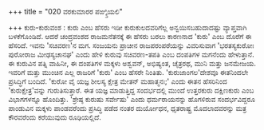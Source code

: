 +++
title = "020 ವರಕುಮಾರರ ಪಙ್ಕ್ತಿಯಲಿ"

+++
ಕುರು-ಕುರುವಂಶ : ಕುರು ಎಂಬ ಹೆಸರು ಇಡೀ ಕುರುಕುಲದವರಿಗೆಲ್ಲ ಅನ್ವಯಿಸಬಹುದಾದಷ್ಟು ವ್ಯಾಪ್ತವಾಗಿ ಬಳಕೆಗೊಂಡಿದೆ. ಆದರೆ ಚಂದ್ರವಂಶದ ರಾಜಮನೆತನಕ್ಕೆ ಈ ಹೆಸರು ಬರಲು ಕಾರಣನಾದ 'ಕುರು' ಎಂಬ ದೊರೆಗೆ ಈ ಹೆಸರಿದೆ. ಇವನು 'ಸಚಿವರಣ'ನ ಮಗ. ಸಂಜಯನು ಪ್ರಾಚೀನ ರಾಜಪರಂಪರೆಯನ್ನು ವಿವರಿಸುವಾಗ 'ಭರತಸ್ಯಕುರೋಃ ಪುರೋರಾಜ ಮೀಢಸ್ಯಚಾನಘ' ಎಂದು ಹೇಳಿ ಕುರುವು ಸಚಿವರಣ-ತಪತಿ ಎಂಬ ದಂಪತಿಗಳ ಮಗನೆಂದು ಹೇಳುತ್ತಾನೆ. ಈ ಕುರುವಿನ ಪತ್ನಿ ವಾಹಿನೀ, ಈ ದಂಪತಿಗಳ ಮಕ್ಕಳು ಅಶ್ವವನ್, ಅಭಿಷ್ಯಂತ, ಚೈತ್ರರಥ, ಮುನಿ ಮತ್ತು ಜನಮೇಜಯ. ಇವರಿಗೆ ಮತ್ತು ಮುಂಚಿನ ಎಲ್ಲ ರಾಜರಿಗೆ 'ಕುರು' ಎಂಬ ಹೆಸರೇ ನಿಂತಿತು. 'ಕುರುಜಾಂಗಲ'ದೇಶವೂ ಈತನಿಂದಲೇ ಪ್ರಸಿದ್ಧಿಗೆ ಬಂದಿದೆ. 'ಕುರೋ ವೈ ಯಜ್ಞ ಶೀಲಸ್ಯ ಕ್ಷೇತ್ರ ಮೇತನ್ ಮಹಾತ್ಮನಃ;' ಎಂದು ಈತನ ಹೆಸರಿನಿಂದ 'ಕುರುಕ್ಷೇತ್ರ'ವನ್ನು ಗುರುತಿಸುತ್ತಾರೆ. ಈತ ಯಜ್ಞ ಮಾಡುತ್ತಿದ್ದ ಸಂದರ್ಭದಲ್ಲಿ ಮುಂದೆ ಉತ್ತರಕುರು ದಕ್ಷಿಣಕುರು ಎಂಬ ವಿಭಾಗಗಳನ್ನೂ ಹೊಂದಿತ್ತು. 'ಶ್ರೇಷ್ಠ ಕುರುಷು ಸರ್ವೇಷು' ಎಂದು ಧರ್ಮರಾಯನನ್ನು ಹೊಗಳಿರುವ ಸಂದರ್ಭವಿದ್ದರೂ ಪಾಂಡುವಿನ ಮಕ್ಕಳು ಪಾಂಡವರೆಂದು ಪ್ರಸಿದ್ಧಿ ಪಡೆದ ನಂತರ ದುರ್ಯೋಧನ, ಧೃತರಾಷ್ಟ್ರ ಮೊದಲಾದವರನ್ನು ಮತ್ರ ಕೌರವರೆಂದು ಕರೆಯುವುದು ರೂಢಿಯಲ್ಲಿದೆ.